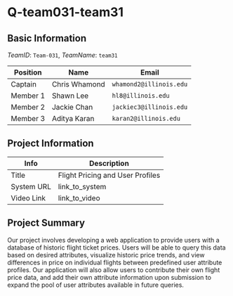 # Q-team031-team31

## Basic Information

_TeamID_: `Team-031`, _TeamName_: `team31`

| Position | Name          | Email                   |
| -------- | ------------- | ----------------------- |
| Captain  | Chris Whamond | `whamond2@illinois.edu` |
| Member 1 | Shawn Lee     | `hl8@illinois.edu`      |
| Member 2 | Jackie Chan   | `jackiec3@illinois.edu` |
| Member 3 | Aditya Karan  | `karan2@illinois.edu`   |

## Project Information

| Info       | Description                      |
| ---------- | -------------------------------- |
| Title      | Flight Pricing and User Profiles |
| System URL | link_to_system                   |
| Video Link | link_to_video                    |

## Project Summary

Our project involves developing a web application to provide users with a database of historic flight ticket prices. Users will be able to query this data based on desired attributes, visualize historic price trends, and view differences in price on individual flights between predefined user attribute profiles. Our application will also allow users to contribute their own flight price data, and add their own attribute information upon submission to expand the pool of user attributes available in future queries.
